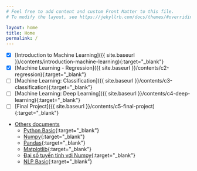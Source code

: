 ```yaml
---
# Feel free to add content and custom Front Matter to this file.
# To modify the layout, see https://jekyllrb.com/docs/themes/#overriding-theme-defaults

layout: home
title: Home
permalink: /
---
```

- [x] [Introduction to Machine Learning]({{ site.baseurl }}/contents/introduction-machine-learning){:target="_blank"}
- [x] [Machine Learning - Regression]({{ site.baseurl }}/contents/c2-regression){:target="_blank"}
- [ ] [Machine Learning: Classification]({{ site.baseurl }}/contents/c3-classification){:target="_blank"}
- [ ] [Machine Learning: Deep Learning]({{ site.baseurl }}/contents/c4-deep-learning){:target="_blank"}
- [ ] [Final Project]({{ site.baseurl }}/contents/c5-final-project){:target="_blank"}
  
- [Others documents](#)
  - [Python Basic](contents/python-basic.html){:target="_blank"}
  - [Numpy](contents/numpy.html){:target="_blank"}
  - [Pandas](contents/pandas.html){:target="_blank"}
  - [Matplotlib](contents/matplotlib.html){:target="_blank"}
  - [Đại số tuyến tính với Numpy](contents/daisotuyentinh_numpy.html){:target="_blank"}
  - [NLP Basic](contents/nlp-basic/nlp-basic.html){:target="_blank"}